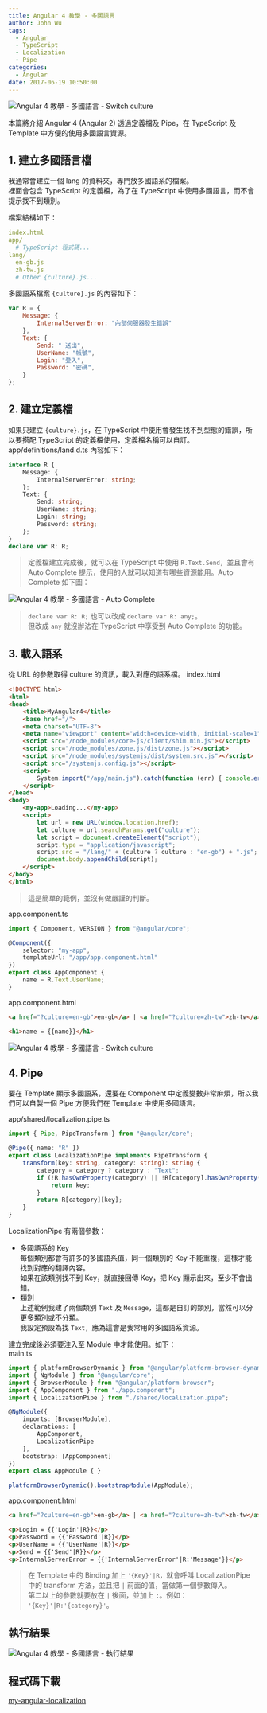 ```yaml
---
title: Angular 4 教學 - 多國語言
author: John Wu
tags:
  - Angular
  - TypeScript
  - Localization
  - Pipe
categories:
  - Angular
date: 2017-06-19 10:50:00
---
```

![Angular 4 教學 - 多國語言 - Switch culture](/images/pasted-203.png)

本篇將介紹 Angular 4 (Angular 2) 透過定義檔及 Pipe，在 TypeScript 及 Template 中方便的使用多國語言資源。  

<!-- more -->

## 1. 建立多國語言檔

我通常會建立一個 lang 的資料夾，專門放多國語系的檔案。  
裡面會包含 TypeScript 的定義檔，為了在 TypeScript 中使用多國語言，而不會提示找不到類別。  

檔案結構如下：
```yml
index.html
app/
  # TypeScript 程式碼...
lang/
  en-gb.js
  zh-tw.js
  # Other {culture}.js...
```

多國語系檔案 `{culture}.js` 的內容如下：
```js
var R = {
    Message: {
        InternalServerError: "內部伺服器發生錯誤"
    },
    Text: {
        Send: " 送出",
        UserName: "帳號",
        Login: "登入",
        Password: "密碼",
    }
};
```

## 2. 建立定義檔

如果只建立 `{culture}.js`，在 TypeScript 中使用會發生找不到型態的錯誤，所以要搭配 TypeScript 的定義檔使用，定義檔名稱可以自訂。  
app/definitions/land.d.ts 內容如下：
```ts
interface R {
    Message: {
        InternalServerError: string;
    };
    Text: {
        Send: string;
        UserName: string;
        Login: string;
        Password: string;
    };
}
declare var R: R;
```
> 定義檔建立完成後，就可以在 TypeScript 中使用 `R.Text.Send`，並且會有 Auto Complete 提示，使用的人就可以知道有哪些資源能用。Auto Complete 如下圖：  

![Angular 4 教學 - 多國語言 - Auto Complete](/images/pasted-203.gif)

> `declare var R: R;` 也可以改成 `declare var R: any;`。  
> 但改成 `any` 就沒辦法在 TypeScript 中享受到 Auto Complete 的功能。  

## 3. 載入語系

從 URL 的參數取得 culture 的資訊，載入對應的語系檔。
index.html
```html
<!DOCTYPE html>
<html>
<head>
    <title>MyAngular4</title>
    <base href="/">
    <meta charset="UTF-8">
    <meta name="viewport" content="width=device-width, initial-scale=1">
    <script src="/node_modules/core-js/client/shim.min.js"></script>
    <script src="/node_modules/zone.js/dist/zone.js"></script>
    <script src="/node_modules/systemjs/dist/system.src.js"></script>
    <script src="/systemjs.config.js"></script>
    <script>
        System.import("/app/main.js").catch(function (err) { console.error(err); });
    </script>
</head>
<body>
    <my-app>Loading...</my-app>
    <script>
        let url = new URL(window.location.href);
        let culture = url.searchParams.get("culture");
        let script = document.createElement("script");
        script.type = "application/javascript";
        script.src = "/lang/" + (culture ? culture : "en-gb") + ".js";
        document.body.appendChild(script);
    </script>
</body>
</html>
```
> 這是簡單的範例，並沒有做嚴謹的判斷。  

app.component.ts
```ts
import { Component, VERSION } from "@angular/core";

@Component({
    selector: "my-app",
    templateUrl: "/app/app.component.html"
})
export class AppComponent {
    name = R.Text.UserName;
}
```

app.component.html
```html
<a href="?culture=en-gb">en-gb</a> | <a href="?culture=zh-tw">zh-tw</a>

<h1>name = {{name}}</h1>
```

![Angular 4 教學 - 多國語言 - Switch culture](/images/pasted-204.gif)


## 4. Pipe

要在 Template 顯示多國語系，還要在 Component 中定義變數非常麻煩，所以我們可以自製一個 Pipe 方便我們在 Template 中使用多國語言。 

app/shared/localization.pipe.ts
```ts
import { Pipe, PipeTransform } from "@angular/core";

@Pipe({ name: "R" })
export class LocalizationPipe implements PipeTransform {
    transform(key: string, category: string): string {
        category = category ? category : "Text";
        if (!R.hasOwnProperty(category) || !R[category].hasOwnProperty(key)) {
            return key;
        }
        return R[category][key];
    }
}
```
LocalizationPipe 有兩個參數：
* 多國語系的 Key  
每個類別都會有許多的多國語系值，同一個類別的 Key 不能重複，這樣才能找到對應的翻譯內容。  
如果在該類別找不到 Key，就直接回傳 Key，把 Key 顯示出來，至少不會出錯。  
* 類別  
上述範例我建了兩個類別 `Text` 及 `Message`，這都是自訂的類別，當然可以分更多類別或不分類。  
我設定預設為找 `Text`，應為這會是我常用的多國語系資源。  

建立完成後必須要注入至 Module 中才能使用。如下：  
main.ts
```ts
import { platformBrowserDynamic } from "@angular/platform-browser-dynamic";
import { NgModule } from "@angular/core";
import { BrowserModule } from "@angular/platform-browser";
import { AppComponent } from "./app.component";
import { LocalizationPipe } from "./shared/localization.pipe";

@NgModule({
    imports: [BrowserModule],
    declarations: [
        AppComponent,
        LocalizationPipe
    ],
    bootstrap: [AppComponent]
})
export class AppModule { }

platformBrowserDynamic().bootstrapModule(AppModule);
```

app.component.html
```html
<a href="?culture=en-gb">en-gb</a> | <a href="?culture=zh-tw">zh-tw</a>

<p>Login = {{'Login'|R}}</p>
<p>Password = {{'Password'|R}}</p>
<p>UserName = {{'UserName'|R}}</p>
<p>Send = {{'Send'|R}}</p>
<p>InternalServerError = {{'InternalServerError'|R:'Message'}}</p>
```
> 在 Template 中的 Binding 加上 `'{Key}'|R`，就會呼叫 LocalizationPipe 中的 transform 方法，並且把 `|` 前面的值，當做第一個參數傳入。  
> 第二以上的參數就要放在 `|` 後面，並加上 `:`。例如： `'{Key}'|R:'{category}'`。  

## 執行結果

![Angular 4 教學 - 多國語言 - 執行結果](/images/pasted-205.gif)

## 程式碼下載

[my-angular-localization](https://github.com/johnwu1114/my-angular-localization)
